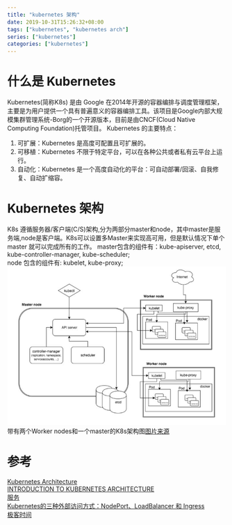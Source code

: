 ```yaml
---
title: "kubernetes 架构"
date: 2019-10-31T15:26:32+08:00
tags: ["kubernetes", "kubernetes arch"]
series: ["kubernetes"]
categories: ["kubernetes"]
---
```

# 什么是 Kubernetes
Kubernetes(简称K8s) 是由 Google 在2014年开源的容器编排与调度管理框架，主要是为用户提供一个具有普遍意义的容器编排工具。该项目是Google内部大规模集群管理系统-Borg的一个开源版本，目前是由CNCF(Cloud Native Computing Foundation)托管项目。
Kubernetes 的主要特点：  
1. 可扩展：Kubernetes 是高度可配置且可扩展的。
2. 可移植：Kubernetes 不限于特定平台，可以在各种公共或者私有云平台上运行。
3. 自动化：Kubernetes 是一个高度自动化的平台：可自动部署/回滚、自我修复、自动扩缩容。

# Kubernetes 架构
K8s 遵循服务器/客户端(C/S)架构,分为两部分master和node，其中master是服务端,node是客户端。K8s可以设置多Master来实现高可用，但是默认情况下单个master 就可以完成所有的工作。
master包含的组件有：kube-apiserver, etcd, kube-controller-manager, kube-scheduler;  
node 包含的组件有: kubelet,  kube-proxy;
![k8s 架构](https://raw.githubusercontent.com/garfcat/garfcat/master/static/k8s/Kubernetes-101-Architecture-Diagram-768x555.jpeg)
带有两个Worker nodes和一个master的K8s架构图[图片来源](https://x-team.com/blog/introduction-kubernetes-architecture/)



# 参考
[Kubernetes Architecture](https://www.aquasec.com/cloud-native-academy/kubernetes-101/kubernetes-architecture/)  
[INTRODUCTION TO KUBERNETES ARCHITECTURE](https://x-team.com/blog/introduction-kubernetes-architecture/)  
[服务](https://kubernetes.io/zh/docs/concepts/services-networking/service/)  
[Kubernetes的三种外部访问方式：NodePort、LoadBalancer 和 Ingress](http://dockone.io/article/4884)  
[极客时间]()